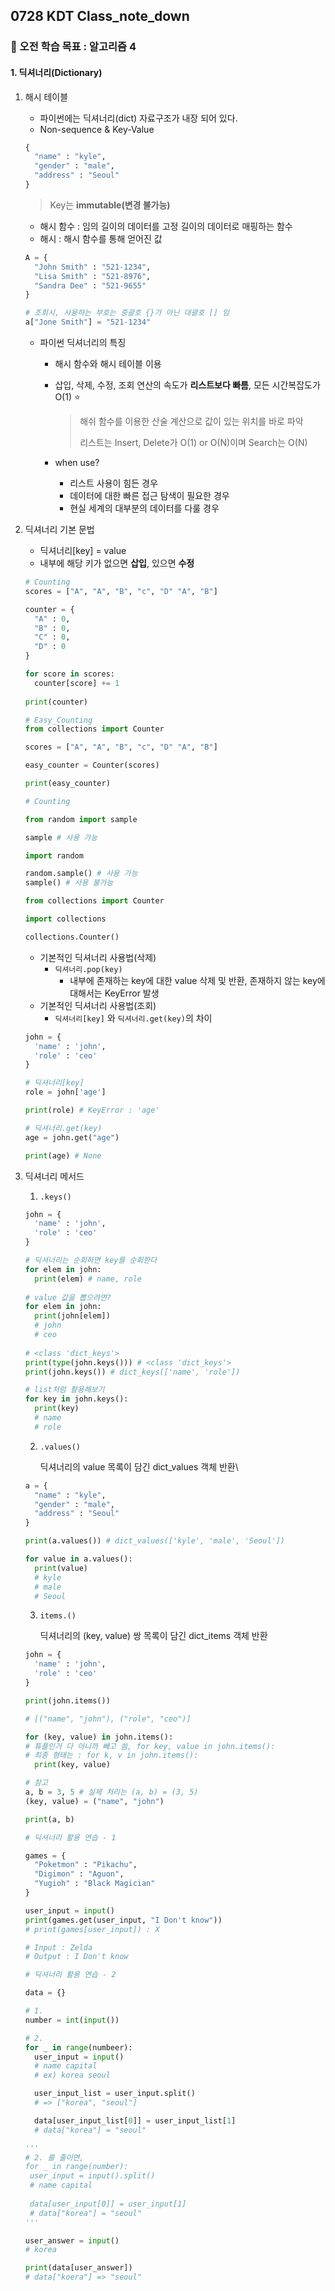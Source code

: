 ## 0728 KDT Class_note_down

### 🎯 오전 학습 목표 : 알고리즘 4

#### 1. 딕셔너리(Dictionary)

 1. 해시 테이블

    - 파이썬에는 딕셔너리(dict) 자료구조가 내장 되어 있다.
    - Non-sequence & Key-Value

    ```python
    {
      "name" : "kyle",
      "gender" : "male",
      "address" : "Seoul"
    }
    ```

    > Key는 **immutable(변경 불가능)**

    - 해시 함수 : 임의 길이의 데이터를 고정 길이의 데이터로 매핑하는 함수
    - 해시 : 해시 함수를 통해 얻어진 값

    ```python
    A = {
      "John Smith" : "521-1234",
      "Lisa Smith" : "521-8976",
      "Sandra Dee" : "521-9655"
    }
    
    # 조회시, 사용하는 부호는 중괄호 {}가 아닌 대괄호 [] 임 
    a["Jone Smith"] = "521-1234"
    
    ```

    - 파이썬 딕셔너리의 특징

      - 해시 함수와 해시 테이블 이용

      - 삽입, 삭제, 수정, 조회 연산의 속도가 **리스트보다 빠름**, 모든 시간복잡도가 O(1) ⭐️

        > 해쉬 함수를 이용한 산술 계산으로 값이 있는 위치를 바로 파악
        >
        > 리스트는 Insert, Delete가 O(1) or O(N)이며 Search는 O(N)

      - when use?
        - 리스트 사용이 힘든 경우
        - 데이터에 대한 빠른 접근 탐색이 필요한 경우
        - 현실 세계의 대부분의 데이터를 다룰 경우

2. 딕셔너리 기본 문법

   - 딕셔너리[key] = value
   - 내부에 해당 키가 없으면 **삽입**, 있으면 **수정**

   ```python
   # Counting
   scores = ["A", "A", "B", "c", "D" "A", "B"]
   
   counter = {
     "A" : 0,
     "B" : 0,
     "C" : 0,
     "D" : 0
   }
   
   for score in scores:
     counter[score] += 1
     
   print(counter)
   ```

    ```python
    # Easy_Counting
    from collections import Counter
    
    scores = ["A", "A", "B", "c", "D" "A", "B"]
    
    easy_counter = Counter(scores)
    
    print(easy_counter)
    ```

   ```python
   # Counting
   
   from random import sample
   
   sample # 사용 가능
   
   import random
   
   random.sample() # 사용 가능
   sample() # 사용 불가능
   
   from collections import Counter
   
   import collections
   
   collections.Counter()
   ```

   - 기본적인 딕셔너리 사용법(삭제)
     - `딕셔너리.pop(key)`
       - 내부에 존재하는 key에 대한 value 삭제 및 반환, 존재하지 않는 key에 대해서는 KeyError 발생
   - 기본적인 딕셔너리 사용법(조회)
     - `딕셔너리[key]` 와 `딕셔너리.get(key)`의 차이

   ```python
   john = {
     'name' : 'john',
     'role' : 'ceo'
   }
   
   # 딕셔너리[key]
   role = john['age']
   
   print(role) # KeyError : 'age'
   
   # 딕셔너리.get(key)
   age = john.get("age")
   
   print(age) # None
   ```

3. 딕셔너리 메서드

   1. `.keys()`

   ```python
   john = {
     'name' : 'john',
     'role' : 'ceo'
   }
   
   # 딕셔너리는 순회하면 key를 순회한다
   for elem in john:
     print(elem) # name, role
     
   # value 값을 뽑으려면?
   for elem in john:
     print(john[elem]) 
     # john
     # ceo
     
   # <class 'dict_keys'>
   print(type(john.keys())) # <class 'dict_keys'>
   print(john.keys()) # dict_keys(['name', 'role'])
   
   # list처럼 활용해보기
   for key in john.keys():
     print(key)
     # name
     # role
   ```

   2. `.values()`

      딕셔너리의 value 목록이 담긴 dict_values 객체 반환\

   ```python
   a = {
     "name" : "kyle",
     "gender" : "male",
     "address" : "Seoul"
   }
   
   print(a.values()) # dict_values(['kyle', 'male', 'Seoul'])
   
   for value in a.values():
     print(value)
     # kyle
     # male
     # Seoul
   ```

   3. `items.()`

      딕셔너리의 (key, value) 쌍 목록이 담긴 dict_items 객체 반환

   ```python
   john = {
     'name' : 'john',
     'role' : 'ceo'
   }
   
   print(john.items())
   
   # [("name", "john"), ("role", "ceo")]
   
   for (key, value) in john.items(): 
   # 튜플인거 다 아니까 빼고 씀, for key, value in john.items():
   # 최종 형태는 : for k, v in john.items():
     print(key, value)
   
   # 참고
   a, b = 3, 5 # 실제 처리는 (a, b) = (3, 5)
   (key, value) = ("name", "john")
   
   print(a, b)
   ```

   ```python
   # 딕셔너리 활용 연습 - 1
   
   games = {
     "Poketmon" : "Pikachu",
     "Digimon" : "Aguon",
     "Yugioh" : "Black Magician"
   }
   
   user_input = input()
   print(games.get(user_input, "I Don't know"))
   # print(games[user_input]) : X
   
   # Input : Zelda
   # Output : I Don't know
   ```

   ```python
   # 딕셔너리 활용 연습 - 2
   
   data = {}
   
   # 1.
   number = int(input())
   
   # 2.
   for _ in range(numbeer):
     user_input = input()
     # name capital
     # ex) korea seoul
   
     user_input_list = user_input.split()
     # => ["korea", "seoul"]
   
     data[user_input_list[0]] = user_input_list[1]
     # data["korea"] = "seoul"
   
   '''
   # 2. 를 줄이면,
   for _ in range(number):
   	user_input = input().split()
   	# name capital
   	
   	data[user_input[0]] = user_input[1]
   	# data["korea"] = "seoul"
   '''
   
   user_answer = input()
   # korea
   
   print(data[user_answer])
   # data["koera"] => "seoul"
   ```
